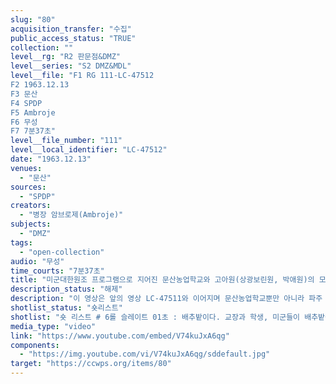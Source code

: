 ```yaml
---
slug: "80"
acquisition_transfer: "수집"
public_access_status: "TRUE"
collection: ""
level__rg: "R2 판문점&DMZ"
level__series: "S2 DMZ&MDL"
level__file: "F1 RG 111-LC-47512
F2 1963.12.13
F3 문산 
F4 SPDP
F5 Ambroje
F6 무성 
F7 7분37초"
level__file_number: "111"
level__local_identifier: "LC-47512"
date: "1963.12.13"
venues: 
  - "문산"
sources: 
  - "SPDP"
creators: 
  - "병장 암브로제(Ambroje)"
subjects: 
  - "DMZ"
tags: 
  - "open-collection"
audio: "무성"
time_courts: "7분37초"
title: "미군대한원조 프로그램으로 지어진 문산농업학교와 고아원(상광보린원, 박애원)의 모습 / 아이들과 시간을 보내는 미군"
description_status: "해제"
description: "이 영상은 앞의 영상 LC-47511와 이어지며 문산농업학교뿐만 아니라 파주 내 상광보린원과 박애원 건축, 고아원들 모습이 담겨 있다. 앞의 영상과 동일하게 미군대한원조 프로젝트에서 시작된 건축 사업이다. 파주에는 고아원과 육아원 등 15개 이상 소재한 것으로 알려져 있는데 대부분 한국전쟁 시기 설립되었다고 한다. 1962년 ‘파주린치’ 사건 이후 한미친선협의회 차원에서 미군기지 주변 도시에 소재한 병원 및 학교 등을 건축하는 AFAK(대한군사원조) 프로젝트가 이뤄졌다. 이 차원에서 파주에 초등학교, 중고등학교를비롯한 교사와 금촌민사병원 건축이 진행되었다. 영상에 학교 건물 외에도 농업학교에서 운영하는 소규모 농장이 마련되었다. 이 영상을 촬영한 부대는 미 육군성 특별사진과(department of the army special photographic office, SPDP)이며 같은 4과의 웨이드(Wade)가 담당했다. 이 사진과는 1962년에 미국 본토, 파나마, 태평양 등 3개 구역으로 나눠 조직되었고 국방부, 합동참모부, 미 의회 등에 영상을 제공하기도 했다. 특히 이 부대는 대통령 존 케네디(JFK)의 명령에 따라 무한한 권한을 지녔고 베트남 전쟁을 계기로 확장되었다"
shotlist_status: "숏리스트"
shotlist: "숏 리스트 # 6롤 슬레이트 01초 : 배추밭이다. 교장과 학생, 미군들이 배추밭을 보고 있다. 그 옆에 공사가 한창 이다. 대패질 중이다. (1분20초) 학교전경이다. # 8롤 슬레이트 2분 :  “재단법인 국민후생회 상광보린원(고아원)” 간판. 상광보린원 전경이 보인다. # 9롤 슬레이트 2분58초 : 미군들과 민간인들이 목조구조물을 옮기고 있다. 지붕 구조물 작업. # 10롤 슬레이트 4분08초 : 1963년 11월 13일. 지붕공사 장면. (4분50초) 마을 주변 전경이 보인다. # 11롤 슬레이트 5분17초 : 지붕공사 장면. (6분01초) 미군과 아이들이 즐겨운 시간을 보내고 있다. # 12롤 슬레이트 6분26초 : “박애원(博愛園)” 현판과 기와지붕 입구. “대한미군원조 박애고아원(PAK AI ORPHANAGE) 프로젝트 번호 62-659(0) 지원 미 제1기갑사단 제8공병대대 후원”이라는 표지판. 박애원 전경과 아이들이 보인다. 2층 건물이다. 말을 탄 어른이 아이를 안고 있는 동상"
media_type: "video"
link: "https://www.youtube.com/embed/V74kuJxA6qg"
components: 
  - "https://img.youtube.com/vi/V74kuJxA6qg/sddefault.jpg"
target: "https://ccwps.org/items/80"
---
```

